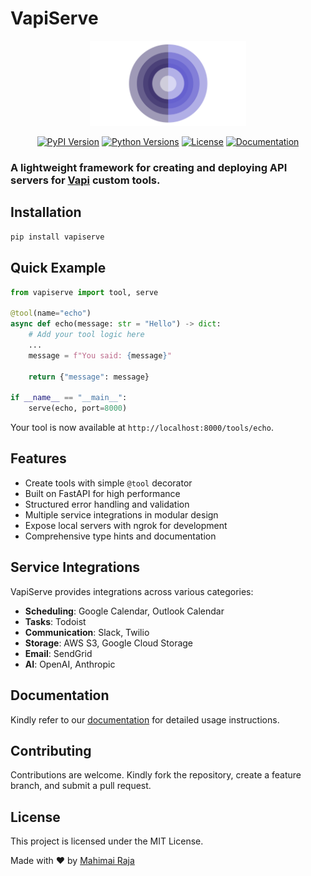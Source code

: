 # VapiServe

<p align="center">
  <img src="https://raw.githubusercontent.com/mahimairaja/vapiserve/main/docs/assets/logo-image.png" alt="VapiServe Logo" width="250"/>
</p>

<p align="center">
  <a href="https://pypi.org/project/vapiserve/"><img src="https://img.shields.io/pypi/v/vapiserve.svg" alt="PyPI Version"/></a>
  <a href="https://pypi.org/project/vapiserve/"><img src="https://img.shields.io/pypi/pyversions/vapiserve.svg" alt="Python Versions"/></a>
  <a href="https://github.com/mahimairaja/vapiserve/blob/main/LICENSE"><img src="https://img.shields.io/badge/License-MIT-blue.svg" alt="License"/></a>
  <a href="https://mahimairaja.github.io/vapiserve/"><img src="https://img.shields.io/badge/docs-latest-brightgreen.svg" alt="Documentation"/></a>
</p>

### A lightweight framework for creating and deploying API servers for [Vapi](https://docs.vapi.ai/introduction) custom tools.

## Installation

```bash
pip install vapiserve
```

## Quick Example

```python
from vapiserve import tool, serve

@tool(name="echo")
async def echo(message: str = "Hello") -> dict:
    # Add your tool logic here
    ...
    message = f"You said: {message}"
    
    return {"message": message}

if __name__ == "__main__":
    serve(echo, port=8000)
```

Your tool is now available at `http://localhost:8000/tools/echo`.

## Features

- Create tools with simple `@tool` decorator
- Built on FastAPI for high performance
- Structured error handling and validation
- Multiple service integrations in modular design
- Expose local servers with ngrok for development
- Comprehensive type hints and documentation

## Service Integrations

VapiServe provides integrations across various categories:

- **Scheduling**: Google Calendar, Outlook Calendar
- **Tasks**: Todoist
- **Communication**: Slack, Twilio
- **Storage**: AWS S3, Google Cloud Storage
- **Email**: SendGrid
- **AI**: OpenAI, Anthropic

## Documentation

Kindly refer to our [documentation](https://mahimairaja.github.io/vapiserve/) for detailed usage instructions.

## Contributing

Contributions are welcome. Kindly fork the repository, create a feature branch, and submit a pull request.

## License

This project is licensed under the MIT License.


Made with ❤️ by [Mahimai Raja](https://github.com/mahimairaja)